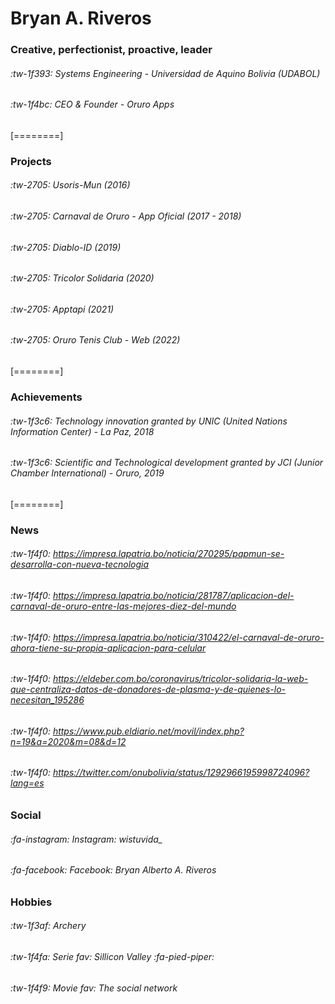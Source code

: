 # Bryan A. Riveros
### Creative, perfectionist, proactive, leader
###### :tw-1f393: Systems Engineering - Universidad de Aquino Bolivia (UDABOL)
###### :tw-1f4bc: CEO & Founder - Oruro Apps

[========]
### Projects
###### :tw-2705: Usoris-Mun (2016)
###### :tw-2705: Carnaval de Oruro - App Oficial (2017 - 2018)
###### :tw-2705: Diablo-ID (2019)
###### :tw-2705: Tricolor Solidaria (2020)
###### :tw-2705: Apptapi (2021)
###### :tw-2705: Oruro Tenis Club - Web (2022)

[========]
### Achievements
###### :tw-1f3c6: Technology innovation granted by UNIC (United Nations Information Center) - La Paz, 2018
###### :tw-1f3c6: Scientific and Technological development granted by JCI (Junior Chamber International) - Oruro, 2019


[========]
### News
###### :tw-1f4f0: https://impresa.lapatria.bo/noticia/270295/papmun-se-desarrolla-con-nueva-tecnologia
###### :tw-1f4f0: https://impresa.lapatria.bo/noticia/281787/aplicacion-del-carnaval-de-oruro-entre-las-mejores-diez-del-mundo
###### :tw-1f4f0: https://impresa.lapatria.bo/noticia/310422/el-carnaval-de-oruro-ahora-tiene-su-propia-aplicacion-para-celular
###### :tw-1f4f0: https://eldeber.com.bo/coronavirus/tricolor-solidaria-la-web-que-centraliza-datos-de-donadores-de-plasma-y-de-quienes-lo-necesitan_195286
###### :tw-1f4f0: https://www.pub.eldiario.net/movil/index.php?n=19&a=2020&m=08&d=12
###### :tw-1f4f0: https://twitter.com/onubolivia/status/1292966195998724096?lang=es

### Social
###### :fa-instagram: Instagram: wistuvida_ 
###### :fa-facebook: Facebook: Bryan Alberto A. Riveros

### Hobbies
###### :tw-1f3af: Archery
###### :tw-1f4fa: Serie fav: Sillicon Valley :fa-pied-piper:
###### :tw-1f4f9: Movie fav: The social network
